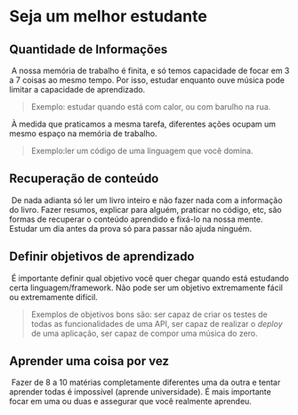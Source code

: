 # Seja um melhor estudante

## Quantidade de Informações

​ A nossa memória de trabalho é finita, e só temos capacidade de focar em 3 a 7 coisas ao mesmo tempo. Por isso, estudar enquanto ouve música pode limitar a capacidade de aprendizado.

> Exemplo: estudar quando está com calor, ou com barulho na rua.

​ À medida que praticamos a mesma tarefa, diferentes ações ocupam um mesmo espaço na memória de trabalho.

> Exemplo:ler um código de uma linguagem que você domina.

## Recuperação de conteúdo

​ De nada adianta só ler um livro inteiro e não fazer nada com a informação do livro. Fazer resumos, explicar para alguém, praticar no código, etc, são formas de recuperar o conteúdo aprendido e fixá-lo na nossa mente. Estudar um dia antes da prova só para passar não ajuda ninguém.

## Definir objetivos de aprendizado

​ É importante definir qual objetivo você quer chegar quando está estudando certa linguagem/framework. Não pode ser um objetivo extremamente fácil ou extremamente difícil.

> Exemplos de objetivos bons são: ser capaz de criar os testes de todas as funcionalidades de uma API, ser capaz de realizar o _deploy_ de uma aplicação, ser capaz de compor uma música do zero.

## Aprender uma coisa por vez

​ Fazer de 8 a 10 matérias completamente diferentes uma da outra e tentar aprender todas é impossível (aprende universidade). É mais importante focar em uma ou duas e assegurar que você realmente aprendeu.
